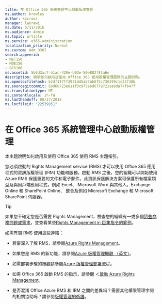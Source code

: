 ```yaml
---
title: 在 Office 365 系統管理中心啟動版權管理
ms.author: krowley
author: kccross
manager: laurawi
ms.date: 5/11/2016
ms.audience: Admin
ms.topic: article
ms.service: o365-administration
localization_priority: Normal
ms.custom: Adm_O365
search.appverid:
- MET150
- MOE150
- BCS160
ms.assetid: 5b6d3ac7-b1ac-428e-b03e-50e882f85a6e
description: 說明如何啟用及使用 Office 365 使用版權管理服務的主題的點。
ms.openlocfilehash: b3df1f7ff39214d5ab7ab8f5c730299c1c22f30b
ms.sourcegitcommit: 69d60723e611f3c973a6d6779722aa9da77f647f
ms.translationtype: MT
ms.contentlocale: zh-TW
ms.lasthandoff: 08/27/2018
ms.locfileid: "22539951"
---
```

# <a name="activate-rights-management-in-the-office-365-admin-center"></a>在 Office 365 系統管理中心啟動版權管理

本主題說明如何啟用及使用 Office 365 使用 RMS 主題指引。
  
您必須啟動的 Rights Management service (RMS) 才可以使用 Office 365 應用程式的資訊版權管理 (IRM) 功能和服務。啟動 RMS 之後，您的組織可以開始使用 Azure RMS 保護重要的文件和電子郵件。此資訊保護解決方案可保護所有檔案類型及與用戶端應用程式，例如 Excel、 Microsoft Word 與其他人，Exchange Online 和 SharePoint Online、 整合及例如 Microsoft Exchange 和 Microsoft SharePoint 伺服器。
  
> [!TIP]
> 如果您不確定您是否需要 Rights Management，檢查您的組織有一或多個[這些商務問題或需求](https://docs.microsoft.com/rights-management/understand-explore/azure-rms-problems-it-solves)，並查看某些[Rights Management in 巨集指令的範例](https://docs.microsoft.com/rights-management/understand-explore/what-admins-users-see)。 
  
如需有關 RMS 使用這些連結：
  
- 若要深入了解 RMS，請參閱[Azure Rights Management](https://docs.microsoft.com/rights-management/understand-explore/what-is-azure-rms)。
    
- 如果您是 RMS 的新功能，請參閱[Azure 版權管理概觀 （英文）](https://docs.microsoft.com/rights-management/understand-explore/azure-rights-management)。
    
- 如需部署步驟的概觀請參閱[Azure 版權管理部署流程](https://docs.microsoft.com/rights-management/plan-design/deployment-roadmap)。
    
- 如需 Office 365 啟動 RMS 的指示，請參閱 ＜[啟動 Azure Rights Management](https://technet.microsoft.com/library/jj658941.aspx)。
    
- 是否混淆 Office Azure RMS 和 IRM 之間的差異吗？需要其他權限管理字詞的相關協助吗？請參閱[版權管理的術語](https://technet.microsoft.com/library/dn595132.aspx)。
    

